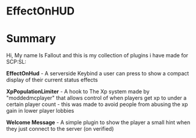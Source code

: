# EffectOnHUD

# Summary

Hi, My name Is Fallout and this is my collection of plugins i have made for SCP:SL:

**EffectOnHud** - A serverside Keybind a user can press to show a compact display of their current status effects

**XpPopulationLimiter** - A hook to The Xp system made by "moddedmcplayer" that allows control of when players get xp to under a certain player count - this was made to avoid people from abusing the xp gain in lower player lobbies


**Welcome Message** - A simple plugin to show the player a small hint when they just connect to the server (on verified) 
